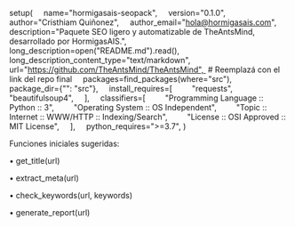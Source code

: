 setup(
    name="hormigasais-seopack",
    version="0.1.0",
    author="Cristhiam Quiñonez",
    author_email="hola@hormigasais.com",
    description="Paquete SEO ligero y automatizable de TheAntsMind, desarrollado por HormigasAIS.",
    long_description=open("README.md").read(),
    long_description_content_type="text/markdown",
    url="https://github.com/TheAntsMind/TheAntsMind",  # Reemplazá con el link del repo final
    packages=find_packages(where="src"),
    package_dir={"": "src"},
    install_requires=[
        "requests",
        "beautifulsoup4",
    ],
    classifiers=[
        "Programming Language :: Python :: 3",
        "Operating System :: OS Independent",
        "Topic :: Internet :: WWW/HTTP :: Indexing/Search",
        "License :: OSI Approved :: MIT License",
    ],
    python_requires=">=3.7",
)






Funciones iniciales sugeridas: 

• get_title(url) 

• extract_meta(url) 

• check_keywords(url, keywords) 

• generate_report(url)

